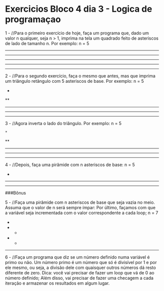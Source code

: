 # Exercicios Bloco 4 dia 3 - Logica de programaçao

1 - //Para o primeiro exercício de hoje, faça um programa que, dado um valor n qualquer, seja n > 1, imprima na tela um quadrado feito de asteriscos de lado de tamanho n. Por exemplo:
n = 5

*****
*****
*****
*****
*****

2 - //Para o segundo exercício, faça o mesmo que antes, mas que imprima um triângulo retângulo com 5 asteriscos de base. Por exemplo:
n = 5

*
**
***
****
*****

3 - //Agora inverta o lado do triângulo. Por exemplo:
n = 5

    *
   **
  ***
 ****
*****


4 - //Depois, faça uma pirâmide com n asteriscos de base:
n = 5

  *
 ***
*****

###Bônus

5 - //Faça uma pirâmide com n asteriscos de base que seja vazia no meio. Assuma que o valor de n será sempre ímpar:
Por último, façamos com que a variável seja incrementada com o valor correspondente a cada loop;
n = 7

   *
  * *
 *   *
*******

6 - //Faça um programa que diz se um número definido numa variável é primo ou não.
Um número primo é um número que só é divisível por 1 e por ele mesmo, ou seja, a divisão dele com quaisquer outros números dá resto diferente de zero.
Dica: você vai precisar de fazer um loop que vá de 0 ao número definido; Além disso, vai precisar de fazer uma checagem a cada iteração e armazenar os resultados em algum lugar.